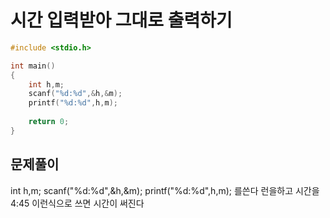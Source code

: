 # 시간 입력받아 그대로 출력하기
``` C
#include <stdio.h>

int main()
{
    int h,m;
    scanf("%d:%d",&h,&m);
    printf("%d:%d",h,m);
    
    return 0;
}
```
## 문제풀이
 int h,m;
    scanf("%d:%d",&h,&m);
    printf("%d:%d",h,m);
    를쓴다 런을하고 시간을 4:45 이런식으로 쓰면 시간이 써진다
